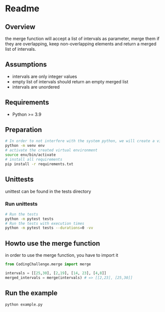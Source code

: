 # Readme

## Overview

the merge function will accept a list of intervals as parameter, merge them if they are overlapping, keep non-overlapping elements and return a merged list of intervals.

## Assumptions
 - intervals are only integer values
 - empty list of intervals should return an empty merged list
 - intervals are unordered

## Requirements
  - Python >= 3.9

## Preparation

```sh
# In order to not interfere with the system python, we will create a virtual enviroment with venv inside of the project folder
python -m venv env
# activate the created virtual environment
source env/bin/activate
# install all requirements
pip install -r requirements.txt
```

## Unittests

unittest can be found in the tests directory

### Run unittests

```sh
# Run the tests
python -m pytest tests
# Run the tests with execution times
python -m pytest tests --durations=0 -vv
```

## Howto use the merge function

in order to use the merge function, you have to import it
```python
from CodingChallenge.merge import merge

intervals = [[25,30], [2,19], [14, 23], [4,8]]
merged_intervals = merge(intervals) # => [[2,23], [25,30]]
```

## Run the example

```sh
python example.py
```
